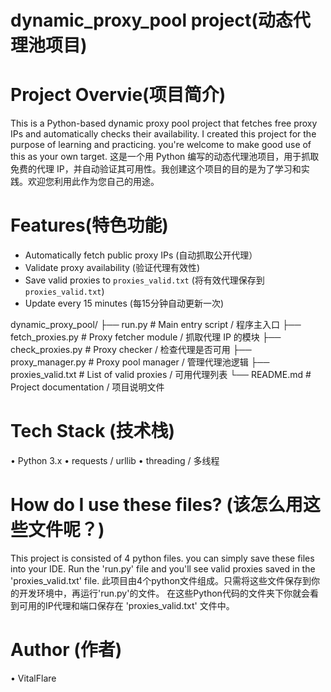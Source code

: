 # dynamic_proxy_pool project(动态代理池项目)

# Project Overvie(项目简介)
This is a Python-based dynamic proxy pool project that fetches free proxy IPs and automatically checks their availability.
I created this project for the purpose of learning and practicing. you're welcome to make good use of this as your own target.
这是一个用 Python 编写的动态代理池项目，用于抓取免费的代理 IP，并自动验证其可用性。我创建这个项目的目的是为了学习和实践。欢迎您利用此作为您自己的用途。

# Features(特色功能)
- Automatically fetch public proxy IPs (自动抓取公开代理）
- Validate proxy availability (验证代理有效性)
- Save valid proxies to `proxies_valid.txt` (将有效代理保存到 `proxies_valid.txt`)
- Update every 15 minutes (每15分钟自动更新一次)

dynamic_proxy_pool/
├── run.py                 # Main entry script / 程序主入口 
├── fetch_proxies.py       # Proxy fetcher module / 抓取代理 IP 的模块 
├── check_proxies.py       # Proxy checker / 检查代理是否可用 
├── proxy_manager.py       # Proxy pool manager / 管理代理池逻辑
├── proxies_valid.txt      # List of valid proxies / 可用代理列表 
└── README.md              # Project documentation / 项目说明文件

# Tech Stack (技术栈)
 • Python 3.x
 • requests / urllib
 • threading / 多线程

# How do I use these files? (该怎么用这些文件呢？)
This project is consisted of 4 python files. you can simply save these files into your IDE.
Run the 'run.py' file and you'll see valid proxies saved in the 'proxies_valid.txt' file.
此项目由4个python文件组成。只需将这些文件保存到你的开发环境中，再运行'run.py'的文件。
在这些Python代码的文件夹下你就会看到可用的IP代理和端口保存在 'proxies_valid.txt' 文件中。

# Author (作者) 
 • VitalFlare
